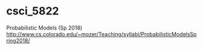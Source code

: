 # csci_5822
Probabilistic Models (Sp 2018)
http://www.cs.colorado.edu/~mozer/Teaching/syllabi/ProbabilisticModelsSpring2018/ 
